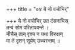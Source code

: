 +++
title = "०४ ये नो वचोभिर्"

+++
ये नो वचोभिर् उत दंसनाभिस्  
तन्वं सोम परितापयन्ते ।  
नीचैस् तान् वृश्च न यथा विरुक्षन्  
मा ते दृशन् सूर्यम् उच्चरन्तम् ॥